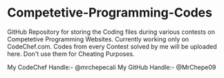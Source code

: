 # Competetive-Programming-Codes
GitHub Repository for storing the Coding files during various contests on Competetive Programming Websites.
Currently working only on CodeChef.com.
Codes from every Contest solved by me will be uploaded here.
Don't use them for Cheating Purposes.

My CodeChef Handle:- @mrchepecali
My GitHub Handle:- @MrChepe09
